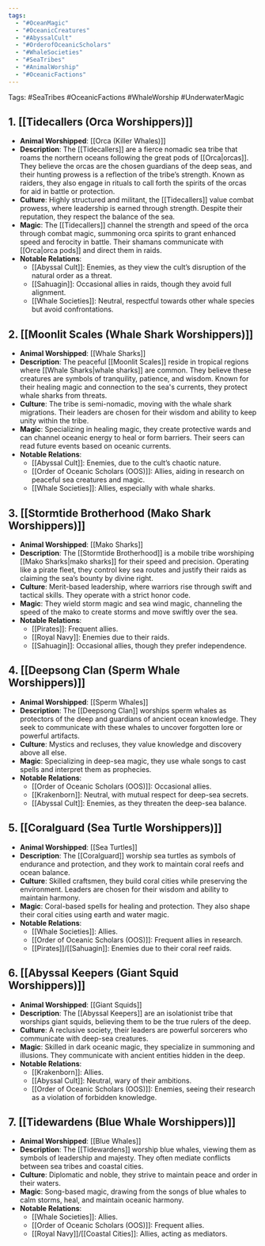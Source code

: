 ```yaml
---
tags:
  - "#OceanMagic"
  - "#OceanicCreatures"
  - "#AbyssalCult"
  - "#OrderofOceanicScholars"
  - "#WhaleSocieties"
  - "#SeaTribes"
  - "#AnimalWorship"
  - "#OceanicFactions"
---
```

Tags: #SeaTribes #OceanicFactions #WhaleWorship #UnderwaterMagic

## 1. [[Tidecallers (Orca Worshippers)]]

- **Animal Worshipped**: [[Orca (Killer Whales)]]
- **Description**: The [[Tidecallers]] are a fierce nomadic sea tribe that roams the northern oceans following the great pods of [[Orca|orcas]]. They believe the orcas are the chosen guardians of the deep seas, and their hunting prowess is a reflection of the tribe’s strength. Known as raiders, they also engage in rituals to call forth the spirits of the orcas for aid in battle or protection.
- **Culture**: Highly structured and militant, the [[Tidecallers]] value combat prowess, where leadership is earned through strength. Despite their reputation, they respect the balance of the sea.
- **Magic**: The [[Tidecallers]] channel the strength and speed of the orca through combat magic, summoning orca spirits to grant enhanced speed and ferocity in battle. Their shamans communicate with [[Orca|orca pods]] and direct them in raids.
- **Notable Relations**:
    - [[Abyssal Cult]]: Enemies, as they view the cult’s disruption of the natural order as a threat.
    - [[Sahuagin]]: Occasional allies in raids, though they avoid full alignment.
    - [[Whale Societies]]: Neutral, respectful towards other whale species but avoid confrontations.

## 2. [[Moonlit Scales (Whale Shark Worshippers)]]

- **Animal Worshipped**: [[Whale Sharks]]
- **Description**: The peaceful [[Moonlit Scales]] reside in tropical regions where [[Whale Sharks|whale sharks]] are common. They believe these creatures are symbols of tranquility, patience, and wisdom. Known for their healing magic and connection to the sea's currents, they protect whale sharks from threats.
- **Culture**: The tribe is semi-nomadic, moving with the whale shark migrations. Their leaders are chosen for their wisdom and ability to keep unity within the tribe.
- **Magic**: Specializing in healing magic, they create protective wards and can channel oceanic energy to heal or form barriers. Their seers can read future events based on oceanic currents.
- **Notable Relations**:
    - [[Abyssal Cult]]: Enemies, due to the cult’s chaotic nature.
    - [[Order of Oceanic Scholars (OOS)]]: Allies, aiding in research on peaceful sea creatures and magic.
    - [[Whale Societies]]: Allies, especially with whale sharks.

## 3. [[Stormtide Brotherhood (Mako Shark Worshippers)]]

- **Animal Worshipped**: [[Mako Sharks]]
- **Description**: The [[Stormtide Brotherhood]] is a mobile tribe worshiping [[Mako Sharks|mako sharks]] for their speed and precision. Operating like a pirate fleet, they control key sea routes and justify their raids as claiming the sea’s bounty by divine right.
- **Culture**: Merit-based leadership, where warriors rise through swift and tactical skills. They operate with a strict honor code.
- **Magic**: They wield storm magic and sea wind magic, channeling the speed of the mako to create storms and move swiftly over the sea.
- **Notable Relations**:
    - [[Pirates]]: Frequent allies.
    - [[Royal Navy]]: Enemies due to their raids.
    - [[Sahuagin]]: Occasional allies, though they prefer independence.

## 4. [[Deepsong Clan (Sperm Whale Worshippers)]]

- **Animal Worshipped**: [[Sperm Whales]]
- **Description**: The [[Deepsong Clan]] worships sperm whales as protectors of the deep and guardians of ancient ocean knowledge. They seek to communicate with these whales to uncover forgotten lore or powerful artifacts.
- **Culture**: Mystics and recluses, they value knowledge and discovery above all else.
- **Magic**: Specializing in deep-sea magic, they use whale songs to cast spells and interpret them as prophecies.
- **Notable Relations**:
    - [[Order of Oceanic Scholars (OOS)]]: Occasional allies.
    - [[Krakenborn]]: Neutral, with mutual respect for deep-sea secrets.
    - [[Abyssal Cult]]: Enemies, as they threaten the deep-sea balance.

## 5. [[Coralguard (Sea Turtle Worshippers)]]

- **Animal Worshipped**: [[Sea Turtles]]
- **Description**: The [[Coralguard]] worship sea turtles as symbols of endurance and protection, and they work to maintain coral reefs and ocean balance.
- **Culture**: Skilled craftsmen, they build coral cities while preserving the environment. Leaders are chosen for their wisdom and ability to maintain harmony.
- **Magic**: Coral-based spells for healing and protection. They also shape their coral cities using earth and water magic.
- **Notable Relations**:
    - [[Whale Societies]]: Allies.
    - [[Order of Oceanic Scholars (OOS)]]: Frequent allies in research.
    - [[Pirates]]/[[Sahuagin]]: Enemies due to their coral reef raids.

## 6. [[Abyssal Keepers (Giant Squid Worshippers)]]

- **Animal Worshipped**: [[Giant Squids]]
- **Description**: The [[Abyssal Keepers]] are an isolationist tribe that worships giant squids, believing them to be the true rulers of the deep.
- **Culture**: A reclusive society, their leaders are powerful sorcerers who communicate with deep-sea creatures.
- **Magic**: Skilled in dark oceanic magic, they specialize in summoning and illusions. They communicate with ancient entities hidden in the deep.
- **Notable Relations**:
    - [[Krakenborn]]: Allies.
    - [[Abyssal Cult]]: Neutral, wary of their ambitions.
    - [[Order of Oceanic Scholars (OOS)]]: Enemies, seeing their research as a violation of forbidden knowledge.

## 7. [[Tidewardens (Blue Whale Worshippers)]]

- **Animal Worshipped**: [[Blue Whales]]
- **Description**: The [[Tidewardens]] worship blue whales, viewing them as symbols of leadership and majesty. They often mediate conflicts between sea tribes and coastal cities.
- **Culture**: Diplomatic and noble, they strive to maintain peace and order in their waters.
- **Magic**: Song-based magic, drawing from the songs of blue whales to calm storms, heal, and maintain oceanic harmony.
- **Notable Relations**:
    - [[Whale Societies]]: Allies.
    - [[Order of Oceanic Scholars (OOS)]]: Frequent allies.
    - [[Royal Navy]]/[[Coastal Cities]]: Allies, acting as mediators.
